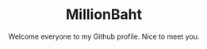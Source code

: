 <h1 align="center">MillionBaht</h1>
<p align="center">Welcome everyone to my Github profile. Nice to meet you.</p>
